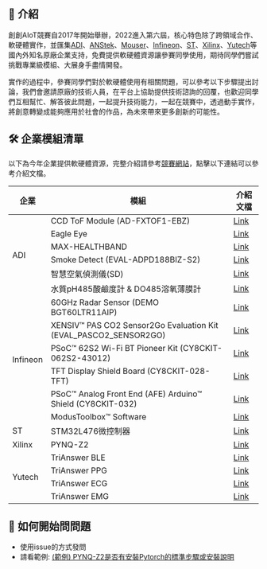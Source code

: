 ## :round_pushpin: 介紹
創創AIoT競賽自2017年開始舉辦，2022進入第六屆，核心特色除了跨領域合作、軟硬體實作，並匯集[ADI](https://www.analog.com/)、[ANStek](http://www.anstek.com.tw/)、[Mouser](https://www.mouser.tw/)、[Infineon](https://www.infineon.com/)、[ST](https://www.st.com/)、[Xilinx](https://www.xilinx.com/)、[Yutech](https://www.yutechealth.com/)等國內外知名原廠企業支持，免費提供軟硬體資源讓參賽同學使用，期待同學們嘗試挑戰專業級模組、大展身手盡情開發。

實作的過程中，參賽同學們對於軟硬體使用有相關問題，可以參考以下步驟提出討論，我們會邀請原廠的技術人員，在平台上協助提供技術諮詢的回覆，也歡迎同學們互相幫忙、解答彼此問題，一起提升技術能力，一起在競賽中，透過動手實作，將創意轉變成能夠應用於社會的作品，為未來帶來更多創新的可能性。

## :hammer_and_wrench: 企業模組清單
以下為今年企業提供軟硬體資源，完整介紹請參考[競賽網站](https://2022aiot.istumate.com/main/news_detail/2)，點擊以下連結可以參考介紹文檔。

<table>
<thead>
  <tr>
    <th>企業</th>
    <th>模組</th>
    <th>介紹文檔</th>
  </tr>
</thead>
<tbody>
  <tr>
    <td rowspan="6">ADI</td>
    <td>CCD ToF Module (AD-FXTOF1-EBZ)</td>
    <td><a href="https://drive.google.com/drive/folders/1ZOEuYhABGQUa3-RxvURktOFkso9kOcwm?usp=sharing" target="_blank" rel="noopener noreferrer">Link</a></td>
  </tr>
  <tr>
    <td>Eagle Eye</td>
    <td><a href="https://drive.google.com/drive/folders/1OY6zVB4Kpe2grTDdk4ZhnmGwhxCo4qcb?usp=sharing" target="_blank" rel="noopener noreferrer">Link</a></td>
  </tr>
  <tr>
    <td>MAX-HEALTHBAND</td>
    <td><a href="https://drive.google.com/drive/folders/1DA7PDKNCLKJWM9HeVsQa024CCUPb-Op0?usp=sharing" target="_blank" rel="noopener noreferrer">Link</a></td>
  </tr>
  <tr>
    <td>Smoke Detect (EVAL-ADPD188BIZ-S2)</td>
    <td><a href="https://drive.google.com/drive/folders/1VtDnF6_kXb8gJ3S6l8j32Fl8Nww887JD?usp=sharing" target="_blank" rel="noopener noreferrer">Link</a></td>
  </tr>
  <tr>
    <td>智慧空氣偵測儀(SD)</td>
    <td><a href="https://drive.google.com/drive/folders/1jtyeXyTgVOzI9iq27iCro9qkwIGmwG7u?usp=sharing" target="_blank" rel="noopener noreferrer">Link</a></td>
  </tr>
  <tr>
    <td>水質pH485酸鹼度計 &amp; DO485溶氧薄膜計</td>
    <td><a href="https://drive.google.com/drive/folders/1jtyeXyTgVOzI9iq27iCro9qkwIGmwG7u?usp=sharing" target="_blank" rel="noopener noreferrer">Link</a></td>
  </tr>
  <tr>
    <td rowspan="6">Infineon</td>
    <td>60GHz Radar Sensor (DEMO BGT60LTR11AIP)</td>
    <td><a href="https://www.infineon.com/cms/en/product/evaluation-boards/demo-bgt60ltr11aip" target="_blank" rel="noopener noreferrer">Link</a></td>
  </tr>
  <tr>
    <td>XENSIV™ PAS CO2 Sensor2Go Evaluation Kit (EVAL_PASCO2_SENSOR2GO)</td>
    <td><a href="https://www.infineon.com/cms/en/product/evaluation-boards/eval_pasco2_sensor2go" target="_blank" rel="noopener noreferrer">Link</a></td>
  </tr>
  <tr>
    <td>PSoC™ 62S2 Wi-Fi BT Pioneer Kit (CY8CKIT-062S2-43012)</td>
    <td><a href="https://www.infineon.com/cms/en/product/evaluation-boards/cy8ckit-062s2-43012/?utm_source=cypress&utm_medium=referral&utm_campaign=202110_globe_en_all_integration-dev_kit" target="_blank" rel="noopener noreferrer">Link</a></td>
  </tr>
  <tr>
    <td>TFT Display Shield Board (CY8CKIT-028-TFT)</td>
    <td><a href="https://www.infineon.com/cms/en/product/evaluation-boards/cy8ckit-028-tft" target="_blank" rel="noopener noreferrer">Link</a></td>
  </tr>
  <tr>
    <td>PSoC™ Analog Front End (AFE) Arduino™ Shield (CY8CKIT-032)</td>
    <td><a href="https://www.infineon.com/cms/en/product/evaluation-boards/cy8ckit-032" target="_blank" rel="noopener noreferrer">Link</a></td>
  </tr>
  <tr>
    <td>ModusToolbox™ Software</td>
    <td><a href="https://www.infineon.com/cms/en/design-support/tools/sdk/modustoolbox-software" target="_blank" rel="noopener noreferrer">Link</a></td>
  </tr>
  <tr>
    <td>ST</td>
    <td>STM32L476微控制器</td>
    <td><a href="https://drive.google.com/drive/folders/1ws0r0DBMBldn1esCyncvDdYFcSPhK8W8?usp=sharing" target="_blank" rel="noopener noreferrer">Link</a></td>
  </tr>
  <tr>
    <td>Xilinx</td>
    <td>PYNQ-Z2</td>
    <td><a href="https://drive.google.com/drive/folders/1EqBle0KRGnzGCUJ2pxroMR2izH5EC2_l?usp=sharing" target="_blank" rel="noopener noreferrer">Link</a></td>
  </tr>
  <tr>
    <td rowspan="4">Yutech</td>
    <td>TriAnswer BLE</td>
    <td><a href="https://drive.google.com/drive/folders/1iW6vg2hI0LiSug2E5oBOn-YR-xUVUFVl?usp=sharing" target="_blank" rel="noopener noreferrer">Link</a></td>
  </tr>
  <tr>
    <td>TriAnswer PPG</td>
    <td><a href="https://drive.google.com/drive/folders/1CKrfqcnhq8DHiqAajceWmCuFnDHp2AOn?usp=sharing" target="_blank" rel="noopener noreferrer">Link</a></td>
  </tr>
  <tr>
    <td>TriAnswer ECG</td>
    <td><a href="https://drive.google.com/drive/folders/1Qg9JxhYjIrQ_2pv6dlh9UTOuwZJiv1iA?usp=sharing" target="_blank" rel="noopener noreferrer">Link</a></td>
  </tr>
  <tr>
    <td>TriAnswer EMG</td>
    <td><a href="https://drive.google.com/drive/folders/1iFr9Rf9vjp8YWnYs1w9LSy4CIY-QhNjZ?usp=sharing" target="_blank" rel="noopener noreferrer">Link</a></td>
  </tr>
</tbody>
</table>

## :raised_hands: 如何開始問問題
- 使用issue的方式發問
- 請看範例: [(範例) PYNQ-Z2是否有安裝Pytorch的標準步驟或安裝說明](https://github.com/AIoTcompetition/Technical_Support/issues/2)
